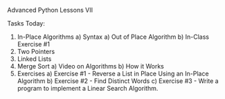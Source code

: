 Advanced Python Lessons VII

Tasks Today:
1) In-Place Algorithms
     a) Syntax
     a) Out of Place Algorithm
     b) In-Class Exercise #1
2) Two Pointers
3) Linked Lists
4) Merge Sort
     a) Video on Algorithms
     b) How it Works
5) Exercises
     a) Exercise #1 - Reverse a List in Place Using an In-Place Algorithm
     b) Exercise #2 - Find Distinct Words
     c) Exercise #3 - Write a program to implement a Linear Search Algorithm.
